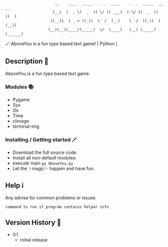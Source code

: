 

                          __    ____  _____  _  _  ____    _  _  _____  __  __ 
                         /__\  (  _ \(  _  )( \/ )( ___)  ( \/ )(  _  )(  )(  )
                        /(__)\  ) _ < )(_)(  \  /  )__)    \  /  )(_)(  )(__)( 
                       (__)(__)(____/(_____)  \/  (____)   (__) (_____)(______)

🪄 AboveYou is a fun type based text game! ( Python )

## Description 🧙

AboveYou is a fun type based text game.

### Modules 📚

* Pygame
* Sys
* Os
* Time
* climage
* terminal-img

### Installing  / Getting started 🪄

* Download the full source code.
* Install all non-default modules.
* execute main `py AboveYou.py`
* Let the ✨magic✨ happen and have fun.

## Help ℹ️

Any advise for common problems or issues.
```
command to run if program contains helper info
```

## Version History 🧙

* 0.1
    * initial release





